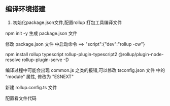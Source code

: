 ## 编译环境搭建

1. 初始化package.json文件,配置rollup 打包工具编译文件

npm init -y 生成 package.json 文件

修改 package.json 文件 中启动命令 ==> "script":{"dev":"rollup -cw"}

npm install rollup typescript rollup-plugin-typescript2 @rollup/plugin-node-resolve rollup-plugin-serve -D

编译过程中可能会出现 common.js 之类的报错,可以修改 tsconfig.json 文件 中的 "module" 属性, 修改为 "ESNEXT"

新建 rollup.config.ts 文件

配置看文件代码